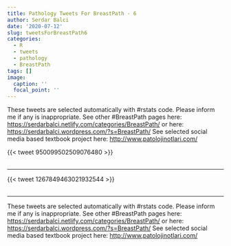 ```yaml
---
title: Pathology Tweets For BreastPath - 6
author: Serdar Balci
date: '2020-07-12'
slug: tweetsForBreastPath6
categories:
  - R
  - tweets
  - pathology
  - BreastPath
tags: []
image:
  caption: ''
  focal_point: ''
---
```



These tweets are selected automatically with #rstats code. Please inform me if any is inappropriate.
See other #BreastPath pages here: https://serdarbalci.netlify.com/categories/BreastPath/  or here: https://serdarbalci.wordpress.com/?s=BreastPath/ 
See selected social media based textbook project here: http://www.patolojinotlari.com/

{{< tweet 950099502509076480 >}}
<br>
<br>
<hr>
{{< tweet 1267849463021932544 >}}
<br>
<br>
<hr>


These tweets are selected automatically with #rstats code. Please inform me if any is inappropriate.
See other #BreastPath pages here: https://serdarbalci.netlify.com/categories/BreastPath/  or here: https://serdarbalci.wordpress.com/?s=BreastPath/ 
See selected social media based textbook project here: http://www.patolojinotlari.com/
